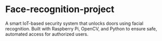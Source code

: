 # Face-recognition-project
A smart IoT-based security system that unlocks doors using facial recognition. Built with Raspberry Pi, OpenCV, and Python to ensure safe, automated access for authorized users.
